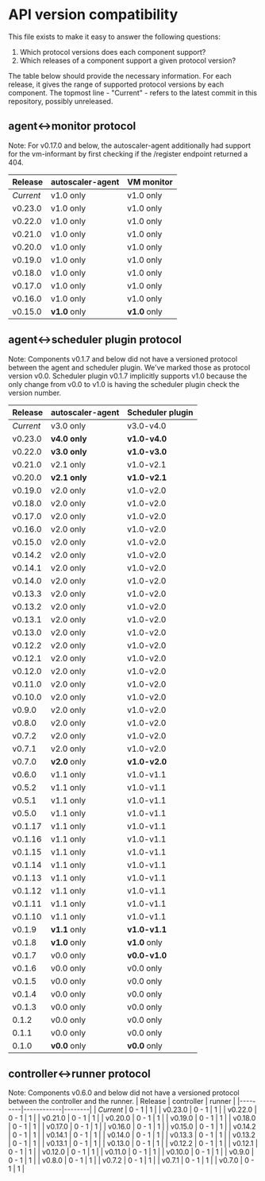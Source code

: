# API version compatibility

This file exists to make it easy to answer the following questions:

1. Which protocol versions does each component support?
2. Which releases of a component support a given protocol version?

The table below should provide the necessary information. For each release, it gives the range of
supported protocol versions by each component. The topmost line - "Current" - refers to the latest
commit in this repository, possibly unreleased.

## agent<->monitor protocol

Note: For v0.17.0 and below, the autoscaler-agent additionally had support for the vm-informant by
first checking if the /register endpoint returned a 404.

| Release | autoscaler-agent | VM monitor |
|---------|------------------|------------|
| _Current_ | v1.0 only | v1.0 only |
| v0.23.0 | v1.0 only | v1.0 only |
| v0.22.0 | v1.0 only | v1.0 only |
| v0.21.0 | v1.0 only | v1.0 only |
| v0.20.0 | v1.0 only | v1.0 only |
| v0.19.0 | v1.0 only | v1.0 only |
| v0.18.0 | v1.0 only | v1.0 only |
| v0.17.0 | v1.0 only | v1.0 only |
| v0.16.0 | v1.0 only | v1.0 only |
| v0.15.0 | **v1.0** only | **v1.0** only |

## agent<->scheduler plugin protocol

Note: Components v0.1.7 and below did not have a versioned protocol between the agent and scheduler
plugin. We've marked those as protocol version v0.0. Scheduler plugin v0.1.7 implicitly supports
v1.0 because the only change from v0.0 to v1.0 is having the scheduler plugin check the version
number.

| Release | autoscaler-agent | Scheduler plugin |
|---------|------------------|------------------|
| _Current_ | v3.0 only | v3.0-v4.0 |
| v0.23.0 | **v4.0 only** | **v1.0-v4.0** |
| v0.22.0 | **v3.0 only** | **v1.0-v3.0** |
| v0.21.0 | v2.1 only | v1.0-v2.1 |
| v0.20.0 | **v2.1 only** | **v1.0-v2.1** |
| v0.19.0 | v2.0 only | v1.0-v2.0 |
| v0.18.0 | v2.0 only | v1.0-v2.0 |
| v0.17.0 | v2.0 only | v1.0-v2.0 |
| v0.16.0 | v2.0 only | v1.0-v2.0 |
| v0.15.0 | v2.0 only | v1.0-v2.0 |
| v0.14.2 | v2.0 only | v1.0-v2.0 |
| v0.14.1 | v2.0 only | v1.0-v2.0 |
| v0.14.0 | v2.0 only | v1.0-v2.0 |
| v0.13.3 | v2.0 only | v1.0-v2.0 |
| v0.13.2 | v2.0 only | v1.0-v2.0 |
| v0.13.1 | v2.0 only | v1.0-v2.0 |
| v0.13.0 | v2.0 only | v1.0-v2.0 |
| v0.12.2 | v2.0 only | v1.0-v2.0 |
| v0.12.1 | v2.0 only | v1.0-v2.0 |
| v0.12.0 | v2.0 only | v1.0-v2.0 |
| v0.11.0 | v2.0 only | v1.0-v2.0 |
| v0.10.0 | v2.0 only | v1.0-v2.0 |
| v0.9.0 | v2.0 only | v1.0-v2.0 |
| v0.8.0 | v2.0 only | v1.0-v2.0 |
| v0.7.2 | v2.0 only | v1.0-v2.0 |
| v0.7.1 | v2.0 only | v1.0-v2.0 |
| v0.7.0 | **v2.0** only | **v1.0-v2.0** |
| v0.6.0 | v1.1 only | v1.0-v1.1 |
| v0.5.2 | v1.1 only | v1.0-v1.1 |
| v0.5.1 | v1.1 only | v1.0-v1.1 |
| v0.5.0 | v1.1 only | v1.0-v1.1 |
| v0.1.17 | v1.1 only | v1.0-v1.1 |
| v0.1.16 | v1.1 only | v1.0-v1.1 |
| v0.1.15 | v1.1 only | v1.0-v1.1 |
| v0.1.14 | v1.1 only | v1.0-v1.1 |
| v0.1.13 | v1.1 only | v1.0-v1.1 |
| v0.1.12 | v1.1 only | v1.0-v1.1 |
| v0.1.11 | v1.1 only | v1.0-v1.1 |
| v0.1.10 | v1.1 only | v1.0-v1.1 |
| v0.1.9 | **v1.1** only | **v1.0-v1.1** |
| v0.1.8 | **v1.0** only | **v1.0** only |
| v0.1.7 | v0.0 only | **v0.0-v1.0** |
| v0.1.6 | v0.0 only | v0.0 only |
| v0.1.5 | v0.0 only | v0.0 only |
| v0.1.4 | v0.0 only | v0.0 only |
| v0.1.3 | v0.0 only | v0.0 only |
| 0.1.2 | v0.0 only | v0.0 only |
| 0.1.1 | v0.0 only | v0.0 only |
| 0.1.0 | **v0.0** only | **v0.0** only |

## controller<->runner protocol

Note: Components v0.6.0 and below did not have a versioned protocol between the controller and the runner.
| Release | controller | runner |
|---------|------------|--------|
| _Current_ | 0 - 1 | 1 |
| v0.23.0 | 0 - 1 | 1 |
| v0.22.0 | 0 - 1 | 1 |
| v0.21.0 | 0 - 1 | 1 |
| v0.20.0 | 0 - 1 | 1 |
| v0.19.0 | 0 - 1 | 1 |
| v0.18.0 | 0 - 1 | 1 |
| v0.17.0 | 0 - 1 | 1 |
| v0.16.0 | 0 - 1 | 1 |
| v0.15.0 | 0 - 1 | 1 |
| v0.14.2 | 0 - 1 | 1 |
| v0.14.1 | 0 - 1 | 1 |
| v0.14.0 | 0 - 1 | 1 |
| v0.13.3 | 0 - 1 | 1 |
| v0.13.2 | 0 - 1 | 1 |
| v0.13.1 | 0 - 1 | 1 |
| v0.13.0 | 0 - 1 | 1 |
| v0.12.2 | 0 - 1 | 1 |
| v0.12.1 | 0 - 1 | 1 |
| v0.12.0 | 0 - 1 | 1 |
| v0.11.0 | 0 - 1 | 1 |
| v0.10.0 | 0 - 1 | 1 |
| v0.9.0 | 0 - 1 | 1 |
| v0.8.0 | 0 - 1 | 1 |
| v0.7.2 | 0 - 1 | 1 |
| v0.7.1 | 0 - 1 | 1 |
| v0.7.0 | 0 - 1 | 1 |
